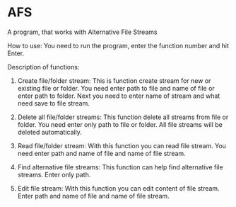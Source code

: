 # AFS
A program, that works with Alternative File Streams

How to use:
You need to run the program, enter the function number and hit Enter.

Description of functions:
1. Create file/folder stream:
This is function create stream for new or existing file or folder.
You need enter path to file and name of file or enter path to folder.
Next you need to enter name of stream and what need save to file stream.

2. Delete all file/folder streams:
This function delete all streams from file or folder.
You need enter only path to file or folder.
All file streams will be deleted automatically.

3. Read file/folder stream:
With this function you can read file stream.
You need enter path and name of file and name of file stream.

4. Find alternative file streams:
This function can help find alternative file streams.
Enter only path.

5. Edit file stream:
With this function you can edit content of file stream.
Enter path and name of file and name of file stream.
